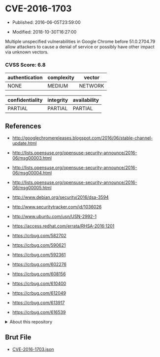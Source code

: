# CVE-2016-1703

- Published: 2016-06-05T23:59:00

- Modified: 2018-10-30T16:27:00

Multiple unspecified vulnerabilities in Google Chrome before 51.0.2704.79 allow attackers to cause a denial of service or possibly have other impact via unknown vectors.

### CVSS Score: **6.8**

| authentication | complexity | vector |
| --- | --- | --- |
| NONE | MEDIUM | NETWORK |

| confidentiality | integrity | availability |
| --- | --- | --- |
| PARTIAL | PARTIAL | PARTIAL |

## References

* http://googlechromereleases.blogspot.com/2016/06/stable-channel-update.html

* http://lists.opensuse.org/opensuse-security-announce/2016-06/msg00003.html

* http://lists.opensuse.org/opensuse-security-announce/2016-06/msg00004.html

* http://lists.opensuse.org/opensuse-security-announce/2016-06/msg00005.html

* http://www.debian.org/security/2016/dsa-3594

* http://www.securitytracker.com/id/1036026

* http://www.ubuntu.com/usn/USN-2992-1

* https://access.redhat.com/errata/RHSA-2016:1201

* https://crbug.com/582702

* https://crbug.com/590621

* https://crbug.com/592361

* https://crbug.com/602276

* https://crbug.com/608156

* https://crbug.com/610400

* https://crbug.com/612049

* https://crbug.com/613917

* https://crbug.com/616539

<details>
<summary>About this repository</summary> 

  This repository is part of the project [Live Hack CVE](https://github.com/Live-Hack-CVE). Main website can be found [www.live-hack.org](https://www.live-hack.org) 
  
  Made by [Sn0wAlice](https://github.com/Sn0wAlice) for the people that care about security and need to have a feed of the latest CVEs. Hope you enjoy it, don't forget to star the repo and follow me on [Twitter](https://twitter.com/Sn0wAlice) and [Github](https://github.com/Sn0wAlice). And that is my [personnal website](https://www.alice-snow.me/)

  - [Home Page](https://github.com/Live-Hack-CVE)
  - [Framework](https://github.com/Live-Hack-CVE/cve-framework)
  - [CVE database](https://github.com/Live-Hack-CVE/full_database)
  - [Changelog](https://github.com/Live-Hack-CVE/Changelog)
</details>

## Brut File

* [CVE-2016-1703.json](https://raw.githubusercontent.com/Live-Hack-CVE/full_database/main/cves/2016/CVE-2016-1703.json)

